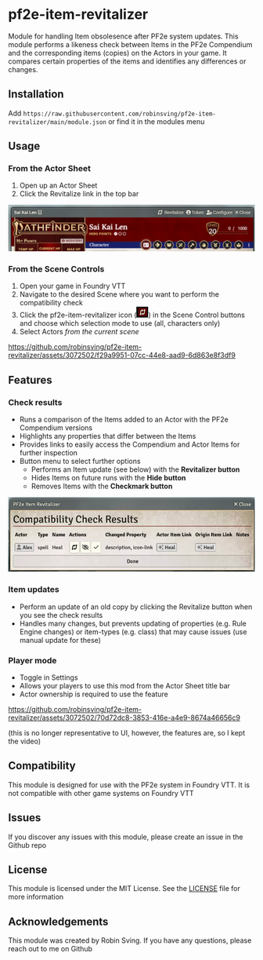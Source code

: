 # pf2e-item-revitalizer
Module for handling Item obsolesence after PF2e system updates.
This module performs a likeness check between Items in the PF2e Compendium and the corresponding items (copies) on the Actors in your game.
It compares certain properties of the items and identifies any differences or changes.

## Installation

Add `https://raw.githubusercontent.com/robinsving/pf2e-item-revitalizer/main/module.json` or find it in the modules menu

## Usage

### From the Actor Sheet

1. Open up an Actor Sheet
2. Click the Revitalize link in the top bar

<img src="assets/pir-sheet-title.png"/>

### From the Scene Controls

1. Open your game in Foundry VTT
2. Navigate to the desired Scene where you want to perform the compatibility check
3. Click the pf2e-item-revitalizer icon (<img src="assets/pir-main-icon.png" width="24"/>) in the Scene Control buttons and choose which selection mode to use (all, characters only)
4. Select Actors *from the current scene*

https://github.com/robinsving/pf2e-item-revitalizer/assets/3072502/f29a9951-07cc-44e8-aad9-6d863e8f3df9

## Features

### Check results
- Runs a comparison of the Items added to an Actor with the PF2e Compendium versions
- Highlights any properties that differ between the Items
- Provides links to easily access the Compendium and Actor Items for further inspection
- Button menu to select further options
  - Performs an Item update (see below) with the **Revitalizer button**
  - Hides Items on future runs with the **Hide button**
  - Removes Items with the **Checkmark button**

<img src="assets/pir-check-results.png"/>

### Item updates
- Perform an update of an old copy by clicking the Revitalize button when you see the check results
- Handles many changes, but prevents updating of properties (e.g. Rule Engine changes) or item-types (e.g. class) that may cause issues (use manual update for these)

### Player mode
- Toggle in Settings
- Allows your players to use this mod from the Actor Sheet title bar
- Actor ownership is required to use the feature

https://github.com/robinsving/pf2e-item-revitalizer/assets/3072502/70d72dc8-3853-416e-a4e9-8674a46656c9

(this is no longer representative to UI, however, the features are, so I kept the video)

## Compatibility

This module is designed for use with the PF2e system in Foundry VTT. It is not compatible with other game systems on Foundry VTT

## Issues

If you discover any issues with this module, please create an issue in the Github repo

## License

This module is licensed under the MIT License. See the [LICENSE](LICENSE) file for more information

## Acknowledgements

This module was created by Robin Sving. If you have any questions, please reach out to me on Github
